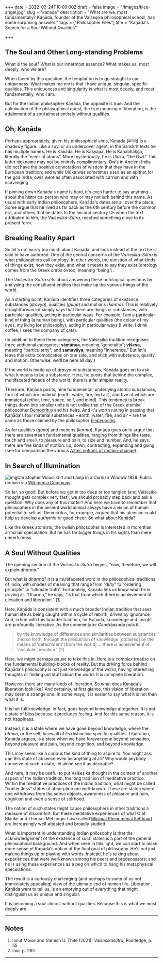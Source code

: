 +++
date = 2022-03-24T10:00:00Z
draft = false
image = "/images/klee-angel.jpg"
slug = "kanada"
description = "What are we, most fundamentally? Kaṇāda, founder of the Vaiśeṣika philosophical school, has some surprising answers."
tags = ["Philosopher Files"]
title = "Kaṇāda's Search for a Soul Without Qualities"

+++

## The Soul and Other Long-standing Problems

What is the soul? What is our innermost essence? What makes us, most deeply, who we are?

When faced by this question, the temptation is to go straight to our uniqueness. What makes me *me* is that I have unique, singular, specific qualities. This uniqueness and  singularity is what is most deeply, and most fundamentally, who I am.

But for the Indian philosopher Kaṇāda, the opposite is true. And the  culmination of the philosophical quest, the true meaning of liberation,  is the attainment of a soul almost entirely without qualities.

## Oh, Kaṇāda

Perhaps appropriately, given his philosophical aims, Kaṇāda (कणाद) is a shadowy figure. Like a spy, or an undercover agent, in the Sanskrit texts he  has multiple names. He is Kaṇāda. He is Kāśyapa. He is Kaṇabhakṣa,  literally the “eater of atoms”. More mysteriously, he is Ulūka, “the  Owl.” This latter nickname may not be entirely complimentary. Owls in  Ancient India did not have the positive connotations of wisdom that they have in the European tradition; and while Ulūka was sometimes used as  an epithet for the god Indra, owls were as often associated with carrion and with scavenging.

If pinning down Kaṇāda's name is hard,  it's even harder to say anything about the historical person who may or  may not lurk behind this name. As usual with early Indian philosophers,  Kaṇāda's dates are all over the place. Some argue that he lived as far  back as the 6th century before the common era, and others that he dates  to the second century CE when the text attributed to him, the *Vaiśeṣika-Sūtra,* reached something close to its present form.

## Breaking Reality Apart

So let's not worry too much about Kaṇāda, and look instead at the text he  is said to have authored. One of the central concerns of the *Vaiśeṣika-Sūtra* is what philosophers call ontology. In other words, the question of what  kinds of things exist, how they exist, and what it means to say they  exist (ontology comes from the Greek *ontos* ὄντος, meaning “being”). 

The *Vaiśeṣika-Sūtra* sets about answering these ontological questions by analysing the  constituent entities that make up the various things of the world.

As a starting point, Kaṇāda identifies three categories of existence: substances (*dravya*), qualities (*guṇa*) and motions (*karma*). This is relatively straightforward: it simply says that there are  things or substances, with particular qualities, acting in particular  ways. For example, I am a particular kind of thing (a human being), with particular qualities (the colour of my eyes, my liking for philosophy), acting in particular ways (I write, I drink coffee, I seek the company  of cats).

(In addition to these three categories, the Vaiśeṣika tradition recognises three additional categories: **sāmānya**, meaning “generality”; **viśeṣa**, meaning “particularity”; and **samavāya**, meaning “inherence.” But let's leave this extra complication on one  side, and stick with substance, quality, and motion. Otherwise, we'll be here all day.)

If the world is made up of *dravya* or substances, Kaṇāda goes on to ask what it means to be a substance. Here, he posits that behind the complex,  multifaceted facade of the world, there is a far simpler reality.

There are, Kaṇāda posits, nine fundamental, underlying atomic substances,  four of which are material (earth, water, fire, and air), and five of  which are immaterial (ether, time, space, self, and mind). This tendency to break things down into smaller units is not unlike that of the Greek atomist philosopher [Democritus](https://www.lookingforwisdom.com/democritus) and his heirs. And it's worth noting in passing that Kaṇāda's four  material substances – earth, water, fire, and air – are the same as  those claimed by the philosopher [Empedocles](https://www.lookingforwisdom.com/empedocles).

As for qualities (*guṇa*) and motions (*karma*), Kaṇāda goes on to argue that there are seventeen fundamental qualities, ranging from things like taste, touch and smell, to pleasure and pain,  to size and number. And, he says, there are five kinds of motion: up,  down, contracting, expanding and going (see for comparison the various [Aztec notions of motion-change](https://www.lookingforwisdom.com/aztec-philosophy/)).

## In Search of Illumination

![img](/images/window-lamp.jpg)Christopher Wood: Girl and Lamp in a Cornish Window 1928. Public domain via [Wikimedia Commons](https://commons.wikimedia.org/wiki/File:Christopher_Wood_Girl_and_Lamp_in_a_Cornish_Window_1928.jpg).

So far, so good. But before we get in too deep or too tangled (and  Vaiśeṣika thought gets complex very fast), we should probably step back  and ask a question: Why does any of this matter? And here we have to  remember that philosophers in the ancient world almost always have a  vision of human potential to sell us. Democritus, for example, argued  that his atomism could help us develop *euthymia* or good cheer. So what about Kaṇāda?

Like the Greek atomists, the owlish philosopher is interested in more than  armchair speculation. But he has far bigger things in his sights than  mere cheerfulness.

## A Soul Without Qualities

The opening section of the *Vaiśeṣika-Sūtra* begins, “now, therefore, we will explain *dharma*.”

But what is *dharma*? It is a multifaceted word in the philosophical traditions of India,  with shades of meaning that range from “duty” to “ordering principle” to “ultimate truth”. Fortunately, Kaṇāda lets us know what he is driving  at. “Dharma,” he says, “is that from which there is achievement of  elevation and liberation.” [1]

Here, Kaṇāda is consistent with a  much broader Indian tradition that sees human life as being caught  within a cycle of rebirth, driven by ignorance. And, in line with this  broader tradition, for Kaṇāda, knowledge and insight are profoundly  liberative. As the commentator Candrānanda puts it,

> by  the knowledge of differences and similarities between substances and so  forth, through the production of knowledge [obtained] by the means of  ‘detachment’ [from the world] ... there is achievement of ‘absolute  liberation.’ [2]

Here, we might perhaps pause to take  this in. Here is a complex treatise on the fundamental building-blocks  of reality. But the driving force behind Kaṇāda's philosophy is not just knowledge of the world, having interesting thoughts or finding out  stuff about the world. It is complete liberation. 

However, there  are many kinds of liberation. So what does Kaṇāda's liberation look  like? And certainly, at first glance, this vision of liberation may seem a strange one. In some ways, it is easier to say what it is not than  what it is.

It is not full knowledge. In fact, goes beyond  knowledge altogether. It is not a state of bliss because it precludes  feeling. And for this same reason, it is not happiness. 

Instead, it is a state where we have gone beyond knowledge, where the *ātman*, or the self, loses all of its distinctive specific qualities.  Liberation, Kaṇāda argues, is a state when we have forever gone beyond  sensation, beyond pleasure and pain, beyond cognition, and beyond  knowledge.

This may seem like a curious the kind of thing to  aspire to. You might ask: can this state of absence even be anything at  all? Why would anybody conceive of such a state, let alone see it as  desirable?

And here, it may be useful to put Vaiśeṣika thought in the context of another aspect of the Indian tradition: the long  tradition of meditative practice. Within the meditative practices of the Indian tradition, what might be called “contentless” states of  absorption are well-known. These are states where one withdraws from the sense objects, awareness of pleasure and pain, cognition and even a  sense of selfhood.

The notion of such states might cause  philosophers in other traditions a measure of discomfort. But these  meditative experiences of what Olaf Blanke and Thomas Metzinger have  called [Minimal Phenomenal Selfhood](https://www.philosophie.fb05.uni-mainz.de/files/2020/03/Metzinger_MPE1_PMS_2020.pdf) are increasingly well-attested and broadly studied.

What is important in understanding Indian philosophy is that the  acknowledgement of the existence of such states is a part of the general philosophical background. And when seen in this light, we can start to  make more sense of Kaṇāda's notion of the final goal of philosophy. He's not just making things up or playing with words. Instead, he's talking  about experiences that were well-known among his peers and predecessors; and he is using these experiences as a peg on which to hang his  metaphysical speculations.

The result is a curiously challenging  (and perhaps to some of us not immediately appealing) view of the  ultimate end of human life. Liberation, Kaṇāda want to tell us, is an  emptying out of everything that might distinguish us as unique and  singular.

It is becoming a soul almost without qualities. Because this is what we most deeply are.

------

## Notes

1. Ionut Moise and Ganesh U. Thite (2021), *Vaiśeṣikasūtra,* Routledge, p. 55
2. ibid. p. 263



------
